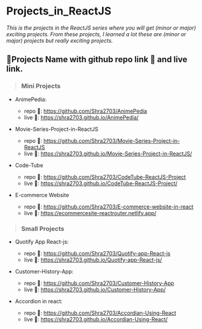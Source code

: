 # Projects_in_ReactJS
*_This is the projects in the ReactJS series where you will get (minor or major) exciting projects. From these projects, I learned a lot these are (minor or major) projects but really exciting projects._*

## 👨Projects Name with github repo link 🔗 and live link.


> ### Mini Projects

- AnimePedia:        
	- repo 🔗: https://github.com/Shra2703/AnimePedia    
	- live 🔗: https://shra2703.github.io/AnimePedia/

- Movie-Series-Project-in-ReactJS        
	- repo 🔗: https://github.com/Shra2703/Movie-Series-Project-in-ReactJS  
	- live 🔗: https://shra2703.github.io/Movie-Series-Project-in-ReactJS/

- Code-Tube        
	- repo 🔗: https://github.com/Shra2703/CodeTube-ReactJS-Project 
	- live 🔗: https://shra2703.github.io/CodeTube-ReactJS-Project/

 - E-commerce Website        
	- repo 🔗: https://github.com/Shra2703/E-commerce-website-in-react
	- live 🔗: https://ecommercesite-reactrouter.netlify.app/

> ### Small Projects

- Quotify App React-js:        
	- repo 🔗: https://github.com/Shra2703/Quotify-app-React-js    
	- live 🔗: https://shra2703.github.io/Quotify-app-React-js/

- Customer-History-App:        
	- repo 🔗: https://github.com/Shra2703/Customer-History-App  
	- live 🔗: https://shra2703.github.io/Customer-History-App/

- Accordion in react:        
	- repo 🔗: https://github.com/Shra2703/Accordian-Using-React     
	- live 🔗: https://shra2703.github.io/Accordian-Using-React/

